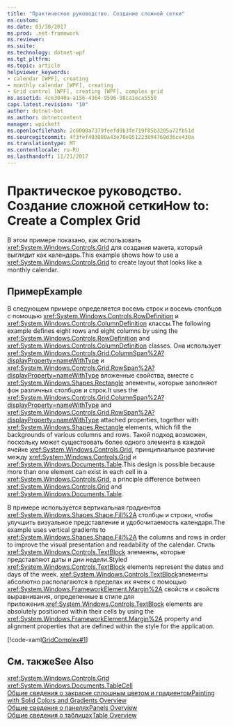 ```yaml
---
title: "Практическое руководство. Создание сложной сетки"
ms.custom: 
ms.date: 03/30/2017
ms.prod: .net-framework
ms.reviewer: 
ms.suite: 
ms.technology: dotnet-wpf
ms.tgt_pltfrm: 
ms.topic: article
helpviewer_keywords:
- calendar [WPF], creating
- monthly calendar [WPF], creating
- Grid control [WPF], creating [WPF], complex grid
ms.assetid: 4ce3040a-a156-4364-9596-98ca1eca5550
caps.latest.revision: "10"
author: dotnet-bot
ms.author: dotnetcontent
manager: wpickett
ms.openlocfilehash: 2c0008a7379feefd9b3fe719f85b3205a72fb51d
ms.sourcegitcommit: 4f3fef493080a43e70e951223894768d36ce430a
ms.translationtype: MT
ms.contentlocale: ru-RU
ms.lasthandoff: 11/21/2017
---
```

# <a name="how-to-create-a-complex-grid"></a><span data-ttu-id="a0819-102">Практическое руководство. Создание сложной сетки</span><span class="sxs-lookup"><span data-stu-id="a0819-102">How to: Create a Complex Grid</span></span>
<span data-ttu-id="a0819-103">В этом примере показано, как использовать <xref:System.Windows.Controls.Grid> для создания макета, который выглядит как календарь.</span><span class="sxs-lookup"><span data-stu-id="a0819-103">This example shows how to use a <xref:System.Windows.Controls.Grid> to create layout that looks like a monthly calendar.</span></span>  
  
## <a name="example"></a><span data-ttu-id="a0819-104">Пример</span><span class="sxs-lookup"><span data-stu-id="a0819-104">Example</span></span>  
 <span data-ttu-id="a0819-105">В следующем примере определяется восемь строк и восемь столбцов с помощью <xref:System.Windows.Controls.RowDefinition> и <xref:System.Windows.Controls.ColumnDefinition> классы.</span><span class="sxs-lookup"><span data-stu-id="a0819-105">The following example defines eight rows and eight columns by using the <xref:System.Windows.Controls.RowDefinition> and <xref:System.Windows.Controls.ColumnDefinition> classes.</span></span> <span data-ttu-id="a0819-106">Она использует <xref:System.Windows.Controls.Grid.ColumnSpan%2A?displayProperty=nameWithType> и <xref:System.Windows.Controls.Grid.RowSpan%2A?displayProperty=nameWithType> вложенные свойства, вместе с <xref:System.Windows.Shapes.Rectangle> элементы, которые заполняют фон различных столбцов и строк.</span><span class="sxs-lookup"><span data-stu-id="a0819-106">It uses the <xref:System.Windows.Controls.Grid.ColumnSpan%2A?displayProperty=nameWithType> and <xref:System.Windows.Controls.Grid.RowSpan%2A?displayProperty=nameWithType> attached properties, together with <xref:System.Windows.Shapes.Rectangle> elements, which fill the backgrounds of various columns and rows.</span></span> <span data-ttu-id="a0819-107">Такой подход возможен, поскольку может существовать более одного элемента в каждой ячейке <xref:System.Windows.Controls.Grid>, принципиальное различие между <xref:System.Windows.Controls.Grid> и <xref:System.Windows.Documents.Table>.</span><span class="sxs-lookup"><span data-stu-id="a0819-107">This design is possible because more than one element can exist in each cell in a <xref:System.Windows.Controls.Grid>, a principle difference between <xref:System.Windows.Controls.Grid> and <xref:System.Windows.Documents.Table>.</span></span>  
  
 <span data-ttu-id="a0819-108">В примере используется вертикальная градиентов <xref:System.Windows.Shapes.Shape.Fill%2A> столбцы и строки, чтобы улучшить визуальное представление и удобочитаемость календаря.</span><span class="sxs-lookup"><span data-stu-id="a0819-108">The example uses vertical gradients to <xref:System.Windows.Shapes.Shape.Fill%2A> the columns and rows in order to improve the visual presentation and readability of the calendar.</span></span> <span data-ttu-id="a0819-109">Стиль <xref:System.Windows.Controls.TextBlock> элементы, которые представляют даты и дни недели.</span><span class="sxs-lookup"><span data-stu-id="a0819-109">Styled <xref:System.Windows.Controls.TextBlock> elements represent the dates and days of the week.</span></span> <span data-ttu-id="a0819-110"><xref:System.Windows.Controls.TextBlock>элементы абсолютно располагаются в пределах их ячеек с помощью <xref:System.Windows.FrameworkElement.Margin%2A> свойств и свойств выравнивания, определенные в стиле для приложения.</span><span class="sxs-lookup"><span data-stu-id="a0819-110"><xref:System.Windows.Controls.TextBlock> elements are absolutely positioned within their cells by using the <xref:System.Windows.FrameworkElement.Margin%2A> property and alignment properties that are defined within the style for the application.</span></span>  
  
 [!code-xaml[GridComplex#1](../../../../samples/snippets/csharp/VS_Snippets_Wpf/GridComplex/CS/default.xaml#1)]  
  
## <a name="see-also"></a><span data-ttu-id="a0819-111">См. также</span><span class="sxs-lookup"><span data-stu-id="a0819-111">See Also</span></span>  
 <xref:System.Windows.Controls.Grid>  
 <xref:System.Windows.Documents.TableCell>  
 [<span data-ttu-id="a0819-112">Общие сведения о закраске сплошным цветом и градиентом</span><span class="sxs-lookup"><span data-stu-id="a0819-112">Painting with Solid Colors and Gradients Overview</span></span>](../../../../docs/framework/wpf/graphics-multimedia/painting-with-solid-colors-and-gradients-overview.md)  
 [<span data-ttu-id="a0819-113">Общие сведения о панелях</span><span class="sxs-lookup"><span data-stu-id="a0819-113">Panels Overview</span></span>](../../../../docs/framework/wpf/controls/panels-overview.md)  
 [<span data-ttu-id="a0819-114">Общие сведения о таблицах</span><span class="sxs-lookup"><span data-stu-id="a0819-114">Table Overview</span></span>](../../../../docs/framework/wpf/advanced/table-overview.md)
